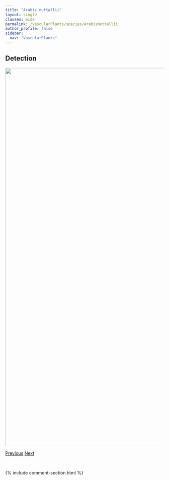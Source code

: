 ```yaml
---
title: "Arabis nuttallii"
layout: single
classes: wide
permalink: /VascularPlants/species/ArabisNuttallii
author_profile: false
sidebar:
  nav: "VascularPlants"
---
```


<h2>Detection</h2>

<a href="https://drive.google.com/uc?export=view&id=1usVZA0KCVEgW1Jv1U2SYBN0GkW7E6Mtn">
<img src="https://drive.google.com/uc?export=view&id=1usVZA0KCVEgW1Jv1U2SYBN0GkW7E6Mtn" height = "1200" width = "800">
</a>


<a href="/DevelopmentWebsite/VascularPlants/species/Arabis" class="pagination--pager" title="Arabis">Previous</a> <a href="/DevelopmentWebsite/VascularPlants/species/ArabisPycnocarpa" class="pagination--pager" title="Arabis pycnocarpa">Next</a>

<p>&nbsp;</p>

{% include comment-section.html %}
